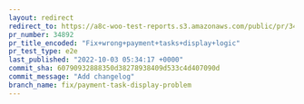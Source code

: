 ```yaml
---
layout: redirect
redirect_to: https://a8c-woo-test-reports.s3.amazonaws.com/public/pr/34892/e2e/index.html
pr_number: 34892
pr_title_encoded: "Fix+wrong+payment+tasks+display+logic"
pr_test_type: e2e
last_published: "2022-10-03 05:34:17 +0000"
commit_sha: 60790932888350d38278938409d533c4d407090d
commit_message: "Add changelog"
branch_name: fix/payment-task-display-problem
---
```

